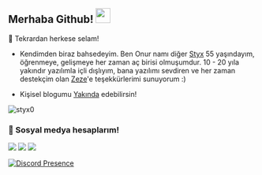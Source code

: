 
## Merhaba Github! <img src="https://raw.githubusercontent.com/iampavangandhi/iampavangandhi/master/gifs/Hi.gif" width="30px">


🎉 Tekrardan herkese selam!

- Kendimden biraz bahsedeyim. Ben Onur namı diğer [Styx](https://github.com/styx0) 55 yaşındayım, öğrenmeye, gelişmeye her zaman aç birisi olmuşumdur. 
10 - 20 yıla yakındır yazılımla içli dışlıyım, bana yazılımı sevdiren ve her zaman destekçim olan [Zeze](https://github.com/Zezejs)'e teşekkürlerimi sunuyorum :)

- Kişisel blogumu [Yakında](yakında) edebilirsin!

<img src="https://komarev.com/ghpvc/?username=styx0&label=Ziyaretçi%20Sayısı&color=552b75" alt="styx0" />

<h3>🌟 Sosyal medya hesaplarım!</h3>
<p align="left">
     <a href="https://instagram.com/styxcmm" target"blank_"><img src="https://img.shields.io/badge/INSTAGRAM%20-DC3175.svg?&style=for-the-badge&logo=instagram&logoColor=white"></a>
       <a href=https://www.twitch.tv/styxcm" target"blank_"><img src="https://img.shields.io/badge/Twitch-9146FF?style=for-the-badge&logo=twitch&logoColor=white"></a>
 <a href="https://open.spotify.com/user/kax6xkwljx2t69fdjsw1ycxpg?si=f5c323b2d7684593" target"blank_"><img src="https://img.shields.io/badge/Spotify%20-1ed760.svg?&style=for-the-badge&logo=spotify&logoColor=white"></a>
 
[![Discord Presence](https://lanyard-profile-readme.vercel.app/api/751596850389450802)](https://discord.com/users/751596850389450802)
 

</p>
